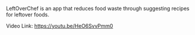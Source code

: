 LeftOverChef is an app that reduces food waste through suggesting recipes for leftover foods.

Video Link: https://youtu.be/HeO6SvvPmm0
